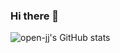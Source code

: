 ### Hi there 👋

![open-jj's GitHub stats](https://github-readme-stats.vercel.app/api?username=open-jj&show_icons=true&theme=dracula)
